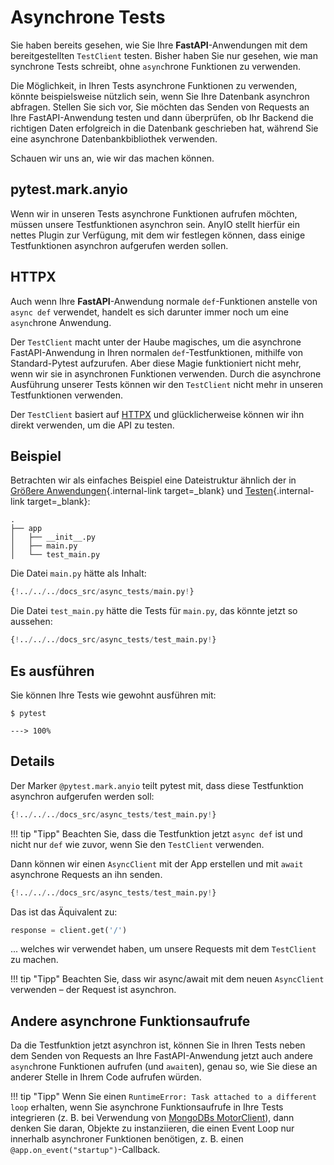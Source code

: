 # Asynchrone Tests

Sie haben bereits gesehen, wie Sie Ihre **FastAPI**-Anwendungen mit dem bereitgestellten `TestClient` testen. Bisher haben Sie nur gesehen, wie man synchrone Tests schreibt, ohne `async`hrone Funktionen zu verwenden.

Die Möglichkeit, in Ihren Tests asynchrone Funktionen zu verwenden, könnte beispielsweise nützlich sein, wenn Sie Ihre Datenbank asynchron abfragen. Stellen Sie sich vor, Sie möchten das Senden von Requests an Ihre FastAPI-Anwendung testen und dann überprüfen, ob Ihr Backend die richtigen Daten erfolgreich in die Datenbank geschrieben hat, während Sie eine asynchrone Datenbankbibliothek verwenden.

Schauen wir uns an, wie wir das machen können.

## pytest.mark.anyio

Wenn wir in unseren Tests asynchrone Funktionen aufrufen möchten, müssen unsere Testfunktionen asynchron sein. AnyIO stellt hierfür ein nettes Plugin zur Verfügung, mit dem wir festlegen können, dass einige Testfunktionen asynchron aufgerufen werden sollen.

## HTTPX

Auch wenn Ihre **FastAPI**-Anwendung normale `def`-Funktionen anstelle von `async def` verwendet, handelt es sich darunter immer noch um eine `async`hrone Anwendung.

Der `TestClient` macht unter der Haube magisches, um die asynchrone FastAPI-Anwendung in Ihren normalen `def`-Testfunktionen, mithilfe von Standard-Pytest aufzurufen. Aber diese Magie funktioniert nicht mehr, wenn wir sie in asynchronen Funktionen verwenden. Durch die asynchrone Ausführung unserer Tests können wir den `TestClient` nicht mehr in unseren Testfunktionen verwenden.

Der `TestClient` basiert auf <a href="https://www.python-httpx.org" class="external-link" target="_blank">HTTPX</a> und glücklicherweise können wir ihn direkt verwenden, um die API zu testen.

## Beispiel

Betrachten wir als einfaches Beispiel eine Dateistruktur ähnlich der in [Größere Anwendungen](../tutorial/bigger-applications.md){.internal-link target=_blank} und [Testen](../tutorial/testing.md){.internal-link target=_blank}:

```
.
├── app
│   ├── __init__.py
│   ├── main.py
│   └── test_main.py
```

Die Datei `main.py` hätte als Inhalt:

```Python
{!../../../docs_src/async_tests/main.py!}
```

Die Datei `test_main.py` hätte die Tests für `main.py`, das könnte jetzt so aussehen:

```Python
{!../../../docs_src/async_tests/test_main.py!}
```

## Es ausführen

Sie können Ihre Tests wie gewohnt ausführen mit:

<div class="termy">

```console
$ pytest

---> 100%
```

</div>

## Details

Der Marker `@pytest.mark.anyio` teilt pytest mit, dass diese Testfunktion asynchron aufgerufen werden soll:

```Python hl_lines="7"
{!../../../docs_src/async_tests/test_main.py!}
```

!!! tip "Tipp"
    Beachten Sie, dass die Testfunktion jetzt `async def` ist und nicht nur `def` wie zuvor, wenn Sie den `TestClient` verwenden.

Dann können wir einen `AsyncClient` mit der App erstellen und mit `await` asynchrone Requests an ihn senden.

```Python hl_lines="9-10"
{!../../../docs_src/async_tests/test_main.py!}
```

Das ist das Äquivalent zu:

```Python
response = client.get('/')
```

... welches wir verwendet haben, um unsere Requests mit dem `TestClient` zu machen.

!!! tip "Tipp"
    Beachten Sie, dass wir async/await mit dem neuen `AsyncClient` verwenden – der Request ist asynchron.

## Andere asynchrone Funktionsaufrufe

Da die Testfunktion jetzt asynchron ist, können Sie in Ihren Tests neben dem Senden von Requests an Ihre FastAPI-Anwendung jetzt auch andere `async`hrone Funktionen aufrufen (und `await`en), genau so, wie Sie diese an anderer Stelle in Ihrem Code aufrufen würden.

!!! tip "Tipp"
    Wenn Sie einen `RuntimeError: Task attached to a different loop` erhalten, wenn Sie asynchrone Funktionsaufrufe in Ihre Tests integrieren (z. B. bei Verwendung von <a href="https://stackoverflow.com/questions/41584243/runtimeerror-task-attached-to-a-different-loop" class="external-link" target="_blank">MongoDBs MotorClient</a>), dann denken Sie daran, Objekte zu instanziieren, die einen Event Loop nur innerhalb asynchroner Funktionen benötigen, z. B. einen `@app.on_event("startup")`-Callback.
